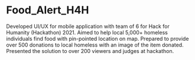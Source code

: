 # Food_Alert_H4H

Developed UI/UX for mobile application with team of 6 for Hack for Humanity (Hackathon) 2021.
Aimed to help local 5,000+ homeless individuals find food with pin-pointed location on map.
Prepared to provide over 500 donations to local homeless with an image of the item donated.
Presented the solution to over 200 viewers and judges at hackathon.
